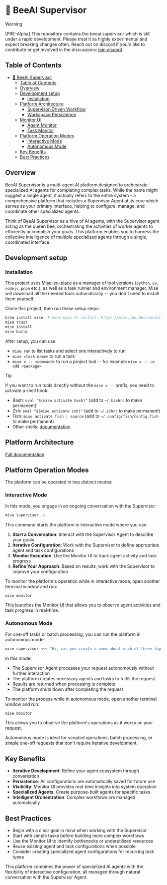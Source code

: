 # 🐝 BeeAI Supervisor

> [!WARNING]
> [PRE-Alpha] This repository contains the beeai supervisor which is still under a rapid development. Please treat it as
> highly experimental and expect breaking changes often. Reach out on discord if you'd like to contribute or get 
> involved in the discussions: [join discord](https://discord.gg/AZFrp3UF5k)


## Table of Contents
- [🐝 BeeAI Supervisor](#-beeai-supervisor)
  - [Table of Contents](#table-of-contents)
  - [Overview](#overview)
  - [Development setup](#development-setup)
    - [Installation](#installation)
  - [Platform Architecture](#platform-architecture)
    - [Supervisor-Driven Workflow](#supervisor-driven-workflow)
    - [Workspace Persistence](#workspace-persistence)
  - [Monitor UI](#monitor-ui)
    - [Agent Monitor](#agent-monitor)
    - [Task Monitor](#task-monitor)
  - [Platform Operation Modes](#platform-operation-modes)
    - [Interactive Mode](#interactive-mode)
    - [Autonomous Mode](#autonomous-mode)
  - [Key Benefits](#key-benefits)
  - [Best Practices](#best-practices)

## Overview

BeeAI Supervisor is a multi-agent AI platform designed to orchestrate specialized AI agents for completing complex tasks. While the name might suggest a single agent, it actually refers to the entire system - a comprehensive platform that includes a Supervisor Agent at its core which serves as your primary interface, helping to configure, manage, and coordinate other specialized agents.

Think of BeeAI Supervisor as a hive of AI agents, with the Supervisor agent acting as the queen bee, orchestrating the activities of worker agents to efficiently accomplish your goals. This platform enables you to harness the collective intelligence of multiple specialized agents through a single, coordinated interface.

## Development setup

### Installation

This project uses [Mise-en-place](https://mise.jdx.dev/) as a manager of tool versions (`python`, `uv`, `nodejs`, `pnpm` etc.), as well as a task runner and environment manager. Mise will download all the needed tools automatically -- you don't need to install them yourself.

Clone this project, then run these setup steps:

```sh
brew install mise  # more ways to install: https://mise.jdx.dev/installing-mise.html
mise trust
mise install
mise build
```

After setup, you can use:
- `mise run` to list tasks and select one interactively to run
- `mise <task-name>` to run a task
- `mise x -- <command>` to run a project tool -- for example `mise x -- uv add <package>`

> [!TIP]
> If you want to run tools directly without the `mise x --` prefix, you need to activate a shell hook:
> - Bash: `eval "$(mise activate bash)"` (add to `~/.bashrc` to make permanent)
> - Zsh: `eval "$(mise activate zsh)"` (add to `~/.zshrc` to make permanent)
> - Fish: `mise activate fish | source` (add to `~/.config/fish/config.fish` to make permanent)
> - Other shells: [documentation](https://mise.jdx.dev/installing-mise.html#shells)

## Platform Architecture
[Full documentation](https://cheerful-sodalite-38a.notion.site/BeeAI-Supervisor-1ab3b270a700801cabadc0eb80ae9ddb)

## Platform Operation Modes

The platform can be operated in two distinct modes:

### Interactive Mode

In this mode, you engage in an ongoing conversation with the Supervisor:

```bash
mise supervisor -c
```

This command starts the platform in interactive mode where you can:
1. **Start a Conversation**: Interact with the Supervisor Agent to describe your goals
2. **Iterative Configuration**: Work with the Supervisor to define appropriate agent and task configurations
3. **Monitor Execution**: Use the Monitor UI to track agent activity and task progress
4. **Refine Your Approach**: Based on results, work with the Supervisor to improve your configuration

To monitor the platform's operation while in interactive mode, open another terminal window and run:

```bash
mise monitor
```

This launches the Monitor UI that allows you to observe agent activities and task progress in real-time.

### Autonomous Mode

For one-off tasks or batch processing, you can run the platform in autonomous mode:

```bash
mise supervisor <<< "Hi, can you create a poem about each of these topics: bee, hive, queen, sun, flowers?"
```

In this mode:
- The Supervisor Agent processes your request autonomously without further interaction
- The platform creates necessary agents and tasks to fulfill the request
- Results are returned when processing is complete
- The platform shuts down after completing the request

To monitor the process while in autonomous mode, open another terminal window and run:

```bash
mise monitor
```

This allows you to observe the platform's operations as it works on your request.

Autonomous mode is ideal for scripted operations, batch processing, or simple one-off requests that don't require iterative development.

## Key Benefits

- **Iterative Development**: Refine your agent ecosystem through conversation
- **Persistence**: All configurations are automatically saved for future use
- **Visibility**: Monitor UI provides real-time insights into system operation
- **Specialized Agents**: Create purpose-built agents for specific tasks
- **Intelligent Orchestration**: Complex workflows are managed automatically

## Best Practices

- Begin with a clear goal in mind when working with the Supervisor
- Start with simple tasks before building more complex workflows
- Use the Monitor UI to identify bottlenecks or underutilized resources
- Reuse existing agent and task configurations when possible
- Consider creating specialized agent configurations for recurring task types

This platform combines the power of specialized AI agents with the flexibility of interactive configuration, all managed through natural conversation with the Supervisor Agent.

